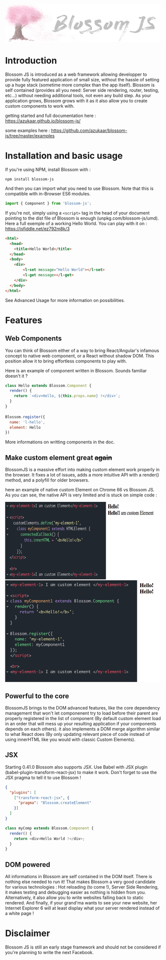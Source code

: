 ![alt text](https://github.com/azukaar/blossom-js/raw/master/doc-header.png "Blossom JS")
# Introduction

Blossom JS is introduced as a web framework allowing developper to provide fully featured application of small size, without the hassle of setting up a huge stack (sometime more complex than the app itself). Blossom is self contained (provides all you need: Server side rendering, router, testing, etc...) without needing additional tools, not even any build step. As your application grows, Blossom grows with it as it also allow you to create custom components to work with.

getting started and full documentation here : https://azukaar.github.io/blossom-js/

some examples here : https://github.com/azukaar/blossom-js/tree/master/examples

# Installation and basic usage

If you're using NPM, install Blossom with : 

```
npm install blossom-js
```

And then you can import what you need to use Blossom. Note that this is compatible with in-Browser ES6 modules.

```javascript
import { Component } from 'blossom-js';
```

If you're not, simply using a `<script>` tag in the head of your document pointing to the dist file of Blossom is enough (unpkg.com/blossom-js/umd).
Here a full exemple of a working Hello World. You can play with it on : https://jsfiddle.net/ez792m8k/3

```html
<html>
  <head>
    <title>Hello World</title>
  </head>
  <body>
    <div>
        <l-set message="Hello World"></l-set>
        <l-get message></l-get>
    </div>
  </body>
</html>
```

See Advanced Usage for more information on possibilities.

# Features

## Web Components

You can think of Blossom either of a way to bring React/Angular's infamous concept to native web component, or a React without shadow DOM.
This position allow it to bring effortless components to play with.

Here is an example of component written in Blossom. Sounds familiar doesn't it ?

```javascript
class Hello extends Blossom.Component {
  render() {
    return `<div>Hello, ${this.props.name} !</div>`;
  }
}

Blossom.register({
  name: 'l-hello',
  element: Hello
})
```

More informations on writting components in the doc.

## Make custom element great ~~again~~

BlossomJS is a massive effort into making custom element work properly in the browser. It fixes a lot of issues, adds
a more intuitive API with a render() method, and a polyfill for older browsers.

here an example of native custom Element on Chrome 66 vs Blossom JS. As you can see, the native API is very limited and is stuck on simple code :

<img src="https://github.com/azukaar/blossom-js/raw/master/docs/doc-issue1.png" height="250px" width="auto"/>
<img src="https://github.com/azukaar/blossom-js/raw/master/docs/doc-issue2.png" height="328px" width="auto"/>

## Powerful to the core

BlossomJS brings to the DOM advanced features, like the core dependency management that won't let componenent try to load
before their parent are properly registered in the list of component (By default custom element load in an order that will
mess up your resulting application if your components depends on each others). it also implements a DOM merge algorithm similar to what React does (By only updating relevant piece of code instead of using innerHTML like you would with classic
Custom Elements).

## JSX

Starting 0.41.0 Blossom also supports JSX. Use Babel with JSX plugin (babel-plugin-transform-react-jsx) to make it work. Don't forget to use the JSX pragma to tell it to use Blossom !

```json
{
  "plugins": [
    ["transform-react-jsx", {
      "pragma": "Blossom.createElement"
    }]
  ]
}
```

```javascript
class myComp extends Blossom.Component {
  render() {
    return <div>Hello World !</div>;
  }
}
```

## DOM powered

All informations in Blossom are self contained in the DOM itself. There is nothing else needed to run it! That makes Blossom a very good candidate for various technologies : Hot reloading (to come !), Server Side Rendering, it makes testing and debugging easier as nothing is hidden from you. Alternatively, it also allow you to write websites falling back to static rendered. And finally, if your grand'ma wants to see your new website, her Internet Explorer 6 will at least display what your server rendered instead of a white page ! 

# Disclaimer

Blossom JS is still an early stage framework and should not be considered if you're planning to write the next Facebook.
